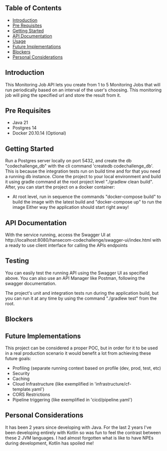 ## Table of Contents

- [Introduction](#introduction)
- [Pre Requisites](#prerequisites)
- [Getting Started](#getting-started)
- [API Documentation](#documentation)
- [Usage](#usage)
- [Future Implementations](#future)
- [Blockers](#blockers)
- [Personal Considerations](#considerations)


## Introduction

This Monitoring Job API lets you create from 1 to 5 Monitoring Jobs that will run periodically based on an interval of the user's choosing.
This monitoring job will ping the specified url and store the result from it.


## Pre Requisites

- Java 21
- Postgres 14
- Docker 20.10.14 (Optional)


## Getting Started
Run a Postgres server locally on port 5432, and create the db "codechallenge_db" with the cli command 'createdb codechallenge_db'. 
This is because the integration tests run on build time and for that you need a running db instance.
Clone the project to your local environment and build it using gradle command at the root project level "./gradlew clean build".
After, you can start the project on a docker container:
- At root level, run in sequence the commands "docker-compose build" to build the image with the latest build and "docker-compose up" to run the image
Either way the application should start right away! 

## API Documentation

With the service running, access the Swagger UI at http://localhost:8080/hansecom-codechallenge/swagger-ui/index.html with a ready to use client interface for calling the APIs endpoints


## Testing
You can easily test the running API using the Swagger UI as specified above.
You can also use an API Manager like Postman, following the swagger documentation.

The project's unit and integration tests run during the application build, but you can run it at any time by using the command "./gradlew test" from the root.

## Blockers


## Future Implementations

This project can be considered a proper POC, but in order for it to be used in a real production scenario it would benefit a lot from achieving these future goals: 
- Profiling (separate running context based on profile (dev, prod, test, etc)
- Security
- Caching
- Cloud Infrastructure (like exemplified in 'infrastructure/cf-template.yaml')
- CORS Restrictions
- Pipeline triggering (like exemplified in 'cicd/pipeline.yaml')


## Personal Considerations

It has been 2 years since developing with Java. For the last 2 years I've been developing entirely with Kotlin so was fun to feel the contrast between these 2 
JVM languages. I had almost forgotten what is like to have NPEs during development, Kotlin has spoiled me!
